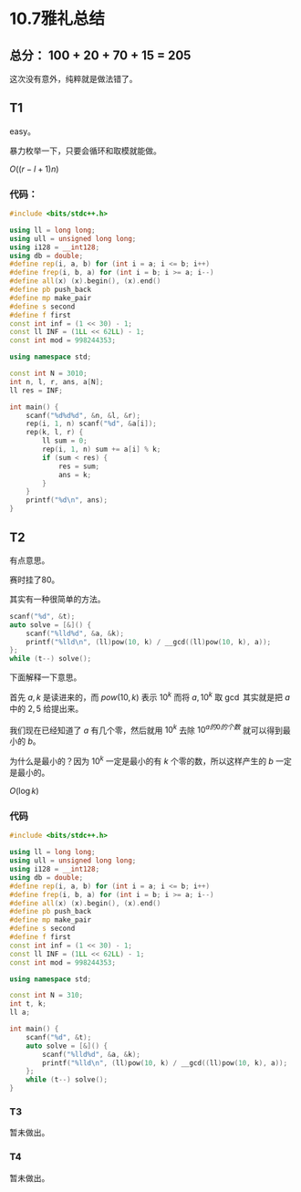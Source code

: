 # 10.7雅礼总结

## 总分： 100 + 20 + 70 + 15 = 205

这次没有意外，纯粹就是做法错了。

## T1

easy。

暴力枚举一下，只要会循环和取模就能做。

$O((r - l + 1)n)$

### 代码：

```cpp
#include <bits/stdc++.h>

using ll = long long;
using ull = unsigned long long;
using i128 = __int128;
using db = double;
#define rep(i, a, b) for (int i = a; i <= b; i++)
#define frep(i, b, a) for (int i = b; i >= a; i--)
#define all(x) (x).begin(), (x).end()
#define pb push_back
#define mp make_pair
#define s second
#define f first
const int inf = (1 << 30) - 1;
const ll INF = (1LL << 62LL) - 1;
const int mod = 998244353;

using namespace std;

const int N = 3010;
int n, l, r, ans, a[N];
ll res = INF;

int main() {
    scanf("%d%d%d", &n, &l, &r);
    rep(i, 1, n) scanf("%d", &a[i]);
    rep(k, l, r) {
        ll sum = 0;
        rep(i, 1, n) sum += a[i] % k;
        if (sum < res) {
            res = sum;
            ans = k;
        }
    }
    printf("%d\n", ans);
}
```

## T2

有点意思。

赛时挂了80。

其实有一种很简单的方法。

```cpp
scanf("%d", &t);
auto solve = [&]() {
    scanf("%lld%d", &a, &k);
    printf("%lld\n", (ll)pow(10, k) / __gcd((ll)pow(10, k), a));
};
while (t--) solve();
```

下面解释一下意思。

首先 $a, k$ 是读进来的，而 $pow(10, k)$ 表示 $10^k$ 而将 $a, 10^k$ 取 $\gcd$ 其实就是把 $a$ 中的 $2, 5$ 给提出来。

我们现在已经知道了 $a$ 有几个零，然后就用 $10^k$ 去除 $10^{a的0的个数}$ 就可以得到最小的 $b$。

为什么是最小的？因为 $10^k$ 一定是最小的有 $k$ 个零的数，所以这样产生的 $b$ 一定是最小的。

$O(\log{k})$

### 代码

```cpp
#include <bits/stdc++.h>

using ll = long long;
using ull = unsigned long long;
using i128 = __int128;
using db = double;
#define rep(i, a, b) for (int i = a; i <= b; i++)
#define frep(i, b, a) for (int i = b; i >= a; i--)
#define all(x) (x).begin(), (x).end()
#define pb push_back
#define mp make_pair
#define s second
#define f first
const int inf = (1 << 30) - 1;
const ll INF = (1LL << 62LL) - 1;
const int mod = 998244353;

using namespace std;

const int N = 310;
int t, k;
ll a;

int main() {
    scanf("%d", &t);
    auto solve = [&]() {
        scanf("%lld%d", &a, &k);
        printf("%lld\n", (ll)pow(10, k) / __gcd((ll)pow(10, k), a));
    };
    while (t--) solve();
}
```

### T3

暂未做出。

### T4

暂未做出。